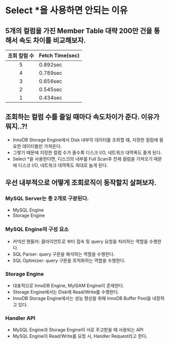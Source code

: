 # Select *을 사용하면 안되는 이유

## 5개의 컬럼을 가진 Member Table 대략 200만 건을 통해서 속도 차이를 비교해보자.

| 조회 칼럼 수 | Fetch Time(sec) |
|:-------:|:----------------|
|    5    | 0.892sec        |
|    4    | 0.789sec        |
|    3    | 0.656sec        |
|    2    | 0.545sec        |
|    1    | 0.434sec        |


## 조회하는 컬럼 수를 줄일 때마다 속도차이가 준다. 이유가 뭐지..?!
* InnoDB Storage Engine에서 Disk 내부의 데이터를 조회할 떄, 지정한 컬럼에 필요한 데이터들만 가져온다.
* 그렇기 때문에 지정한 컬럼 수가 줄수록 디스크 I/O, 네트워크 대역폭도 줄게 된다.
* Select *을 사용한다면, 디스크의 내부를 Full Scan후 전체 컬럼을 가져오기 때문에 디스코 I/O, 네트워크 대역폭도 최대로 늘게 된다.

## 우선 내부적으로 어떻게 조회로직이 동작할지 살펴보자.

### MySQL Server는 총 2개로 구분된다.
* MySQL Engine
* Storage Engine

### MySQL Engine의 구성 요소
* 커넥션 헨들러: 클라이언트로 부터 접속 및 query 요청을 처리하는 역할을 수행한다.
* SQL Parser: query 구문을 해석하는 역할을 수행한다.
* SQL Optimizer: query 구문을 최적화하는 역할을 수행한다.

### Storage Engine 
* 대표적으로 InnoDB Engine, MyISAM Engine이 존재한다.
* Storage Engine에서는 Disk에 Read/Write를 수행한다.
* InnoDB Storage Engine에서는 성능 향상을 위해 InnoDB Buffer Pool을 내장하고 있다.

### Handler API
* MySQL Engine과 Storage Engine이 서로 주고받을 때 사용되는 API
* MySQL Engine이 Read/Write를 요청 시, Handler Request라고 한다.


